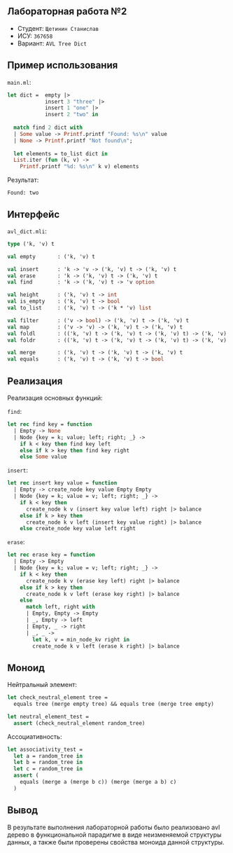 ## Лабораторная работа №2
- Студент: ``` Щетинин Станислав ```
- ИСУ: ``` 367658 ```
- Вариант: ``` AVL Tree Dict ```

## Пример использования
```main.ml```:  
``` ocaml
let dict =  empty |>
            insert 3 "three" |>
            insert 1 "one" |>
            insert 2 "two" in
  
  match find 2 dict with
  | Some value -> Printf.printf "Found: %s\n" value
  | None -> Printf.printf "Not found\n";
  
  let elements = to_list dict in
  List.iter (fun (k, v) -> 
    Printf.printf "%d: %s\n" k v) elements
```
Результат:

```
Found: two
```

## Интерфейс
```avl_dict.mli```: 
``` ocaml
type ('k, 'v) t

val empty       : ('k, 'v) t

val insert      : 'k -> 'v -> ('k, 'v) t -> ('k, 'v) t
val erase       : 'k -> ('k, 'v) t -> ('k, 'v) t
val find        : 'k -> ('k, 'v) t -> 'v option

val height      : ('k, 'v) t -> int
val is_empty    : ('k, 'v) t -> bool
val to_list     : ('k, 'v) t -> ('k * 'v) list

val filter      : ('v -> bool) -> ('k, 'v) t -> ('k, 'v) t
val map         : ('v -> 'v) -> ('k, 'v) t -> ('k, 'v) t
val foldl       : (('k, 'v) t -> ('k, 'v) t -> ('k, 'v) t) -> ('k, 'v) t -> ('k, 'v) t
val foldr       : (('k, 'v) t -> ('k, 'v) t -> ('k, 'v) t) -> ('k, 'v) t -> ('k, 'v) t

val merge       : ('k, 'v) t -> ('k, 'v) t -> ('k, 'v) t
val equals      : ('k, 'v) t -> ('k, 'v) t -> bool
```

## Реализация
Реализация основных функций:

``` find ```:  
``` ocaml
let rec find key = function
  | Empty -> None
  | Node {key = k; value; left; right; _} ->
    if k < key then find key left
    else if k > key then find key right
    else Some value
```

``` insert ```:
``` ocaml
let rec insert key value = function
  | Empty -> create_node key value Empty Empty
  | Node {key = k; value = v; left; right; _} ->
    if k < key then 
      create_node k v (insert key value left) right |> balance
    else if k > key then
      create_node k v left (insert key value right) |> balance
    else create_node key value left right
```

``` erase ```:
``` ocaml
let rec erase key = function
  | Empty -> Empty
  | Node {key = k; value = v; left; right; _} ->
    if k < key then 
      create_node k v (erase key left) right |> balance
    else if k > key then
      create_node k v left (erase key right) |> balance
    else 
      match left, right with
      | Empty, Empty -> Empty
      | _, Empty -> left
      | Empty, _ -> right
      | _, _ ->
        let k, v = min_node_kv right in
        create_node k v left (erase k right) |> balance
```

## Моноид

Нейтральный элемент:
``` ocaml
let check_neutral_element tree = 
  equals tree (merge empty tree) && equals tree (merge tree empty)

let neutral_element_test = 
  assert (check_neutral_element random_tree)
```

Ассоциативность:

``` ocaml
let associativity_test = 
  let a = random_tree in
  let b = random_tree in
  let c = random_tree in
  assert (
    equals (merge a (merge b c)) (merge (merge a b) c)
  )
```

## Вывод
В результате выполнения лабораторной работы было реализовано avl дерево в функциональной парадигме в виде неизменяемой структуры данных, а также были проверены свойства моноида данной структуры.
